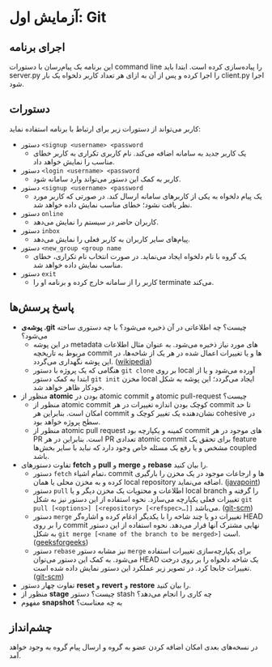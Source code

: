 # آزمایش اول: Git
## اجرای برنامه
این برنامه یک پیام‌رسان با دستورات command line را پیاده‌سازی کرده است. ابتدا باید server.py را اجرا کرده و پس از آن به ازای هر تعداد کاربر دلخواه یک بار client.py اجرا شود.
## دستورات
کاربر می‌تواند از دستورات زیر برای ارتباط با برنامه استفاده نماید:

+ دستور `<signup <username> <password`
  + یک کاربر جدید به سامانه اضافه می‌کند. نام کاربری تکراری به کاربر خطای مناسب را نمایش خواهد داد.
+ دستور `<login <username> <password`
  + کاربر به کمک این دستور می‌تواند وارد سامانه شود.
+ دستور `<signup <username> <password`
  + یک پیام دلخواه به یکی از کاربرهای سامانه ارسال کند. در صورتی که کاربر مورد نظر یافت نشود؛ خطای مناسب نمایش داده خواهد شد.
+ دستور `online`
  + کاربران حاضر در سیستم را نمایش می‌دهد.
+ دستور `inbox`
  + پیام‌های سایر کاربران به کاربر فعلی را نمایش می‌دهد.
+ دستور `<new_group <group name`
  + یک گروه با نام دلخواه ایجاد می‌نماید. در صورت انتخاب نام تکراری، خطای مناسب نمایش داده خواهد شد.
+ دستور `exit`
  + کاربر را از سامانه خارج کرده و برنامه او را terminate می‌کند.
## پاسخ پرسش‌ها
+ **پوشه‌ی .git** چیست؟ چه اطلاعاتی در آن ذخیره می‌شود؟ با چه دستوری ساخته می‌شود؟
  + در این پوشه metadata های مورد نیاز ذخیره می‌شود. به عنوان مثال اطلاعات مربوط به تاریخچه commit ها و یا تغییرات اعمال شده در هر یک از شاخه‌ها، در این پوشه نگهداری می‌گردد.
  ([wikipedia](/https://en.wikipedia.org/wiki/Git))
  + هنگامی که یک پروژه با دستور `git clone` بر روی local آورده می‌شود و یا از ابتدا به کمک دستور `git init` مخزن local ایجاد می‌گردد؛ این پوشه به شکل خودکار ظاهر خواهد شد.
+ منظور از **atomic** بودن در atomic commit و atomic pull-request چیست؟
  + منظور از atomic commit کوچک بودن اندازه تغییرات در هر commit تا حد امکان است. بنابراین هر commit نشان‌دهنده یک تغییر کوچک و cohesive در سطح پروژه خواهد بود.
  + منظور از atomic pull request کمینه و یکپارچه بود commit های موجود در هر PR است. بنابراین در هر PR تعدادی atomic commit برای تحقق یک feature مشخص و یا رفع یک مسئله خاص وجود دارد که نباید با سایر بخش‌ها coupled باشد.
+ تفاوت دستورهای **fetch** و **pull** و **merge** و **rebase** را بیان کنید.
  + دستور `fetch` تمام اشیاء، commit ها و ارجاعات موجود در یک مخزن را بارگیری کرده و به مخزن محلی یا همان local repository اضافه می‌نماید.
([javapoint](https://www.javatpoint.com/git-fetch))
  + دستور `pull` اطلاعات و محتویات یک مخزن دیگر و یا local branch را گرفته و تغییرات فعلی یکپارچه می‌سازد. نحوه استفاده از این دستور نیز به شکل `git pull [<options>] [<repository> [<refspec>…​]]` می‌باشد.
([git-scm](https://git-scm.com/docs/git-pull))
  + دستور `merge` تغییرات دو یا چند شاخه را با یکدیگر ادغام کرده و اشاره‌گر HEAD را بر روی commit نهایی مشترک آنها قرار می‌دهد. نحوه استفاده از این دستور به شکل `git merge [<name of the branch to be merged>]` است.
([geeksforgeeks](https://www.geeksforgeeks.org/git-merge/))
  + دستور `rebase` نیز مشابه دستور `merge` برای یکپارچه‌سازی تغییرات استفاده می‌شود. به کمک این دستور می‌توان HEAD یک شاخه دلخواه را بر روی درخت تغییرات جابجا کرد. در تصویر زیر عملکرد این دستور نمایش داده شده است.
([git-scm](https://git-scm.com/book/en/v2/Git-Branching-Rebasing))
+ تفاوت چهار دستور **reset** و **revert** و **restore** را بیان کنید.
+ منظور از **stage** چیست؟ دستور stash چه کاری را انجام می‌دهد؟
+ مفهوم **snapshot** به چه معناست؟

## چشم‌انداز
در نسخه‌های بعدی امکان اضافه کردن عضو به گروه و ارسال پیام گروه به وجود خواهد آمد.
